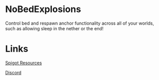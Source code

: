 # NoBedExplosions
Control bed and respawn anchor functionality across all of your worlds,
such as allowing sleep in the nether or the end!

# Links
[Spigot Resources](https://www.spigotmc.org/resources/65808/)

[Discord](https://chat.tehbrian.xyz)
